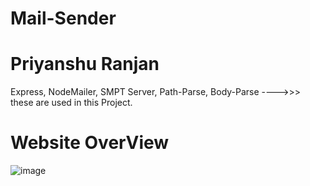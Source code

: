 # Mail-Sender 
# Priyanshu Ranjan
 Express, NodeMailer, SMPT Server, Path-Parse, Body-Parse ---->>> these are used in this Project.
# Website OverView

![image](https://user-images.githubusercontent.com/117588084/235066349-8770a90e-d314-43de-961f-1a38e1c39b65.png)
